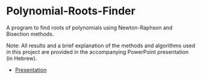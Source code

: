 # Polynomial-Roots-Finder
A program to find roots of polynomials using Newton-Raphson and Bisection methods.

Note:
All results and a brief explanation of the methods and algorithms used in this project are provided in the accompanying PowerPoint presentation (in Hebrew).

- [Presentation](./Newton-Raphson%20and%20Bisection.pptx)
